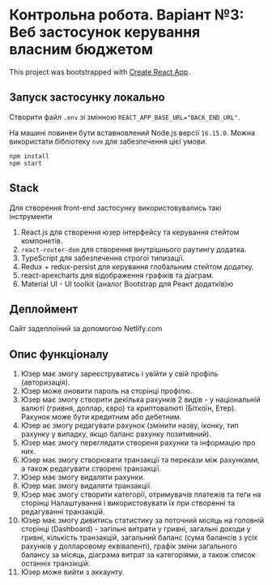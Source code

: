# Контрольна робота. Варіант №3: Веб застосунок керування власним бюджетом

This project was bootstrapped with [Create React App](https://github.com/facebook/create-react-app).

## Запуск застосунку локально

Створити файл `.env` зі змінною `REACT_APP_BASE_URL="BACK_END_URL"`.

На машині повинен бути вставновлений Node.js версії `16.15.0`. Можна використати бібліотеку `nvm` для забезпечення цієї умови.

```
npm install 
npm start
```
## Stack

Для створення front-end застосунку використовувались такі інструменти
1. React.js для створення юзер інтерфейсу та керування стейтом компонетів.
2. `react-router-dom` для створення внутрішнього раутингу додатка.
3. TypeScript для забезпечення строгої типизації.
4. Redux + redux-persist для керування глобальним стейтом додатку.
5. react-apexcharts для відображення графіків та діаграм.
6. Material UI - UI toolkit (аналог Bootstrap для Реакт додатків)ю

## Деплоймент
Сайт задеплоїний за допомогою Netlify.com

## Опис функціоналу

1. Юзер має змогу зареєструватись і увійти у свій профіль (авторизація).
2. Юзер може оновити пароль на сторінці профілю.
3. Юзер має змогу створити декілька рахунків 2 видів - у національній валюті (гривня, доллар, євро) та криптовалюті (Біткоїн, Етер). Рахунок може бути кредитним або дебетним.
4. Юзер ає змогу редагувати рахунок (змінити назву, іконку, тип рахунку у випадку, якщо баланс рахунку позитивний).
5. Юзер має змогу переглядати створеня рахунки та інформацію про них.
6. Юзер має змогу створювати транзакції та перекази між рахунками, а також редагувати створені транзакції.
7. Юзер має змогу видаляти рахунки.
8. Юзер має змогу видаляти транзакції.
9. Юзер має змогу створити категорії, отримувачів платежів та теґи на сторінці Налаштування і використовувати їх при створенні та редагуванні транзакцій.
10. Юзер має змогу дивитись статистику за поточний місяць на головній сторінці (Dashboard) - загільні витрати у гривні, загальні доходи у гривні, кількість транзакцій, загальний баланс (сума балансів з усіх рахунків у долларовому еквіваленті), графік зміни загального балансу за місяць, діаграма витрат за категоріями, а також список останніх транзікцій.
11. Юзер може вийти з аккаунту.
